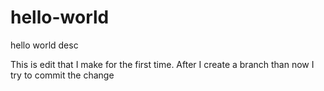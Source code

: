 # hello-world
hello world desc

This is edit that I make for the first time. 
After I create a branch than now I try to commit the change
